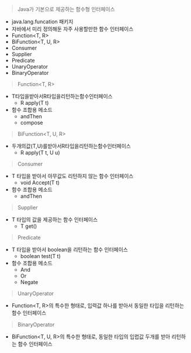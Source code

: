 > Java가 기본으로 제공하는 함수형 인터페이스
 - java.lang.funcation 패키지
 - 자바에서 미리 정의해둔 자주 사용할만한 함수 인터페이스
 - Function<T, R>
 - BiFunction<T, U, R>
 - Consumer<T>
 - Supplier<T>
 - Predicate<T>
 - UnaryOperator<T>
 - BinaryOperator<T>
> Function<T, R>
 - T타입을받아서R타입을리턴하는함수인터페이스
    - R apply(T t)  
 - 함수 조합용 메소드
    - andThen    
    - compose
> BiFunction<T, U, R>
 - 두개의값(T,U)를받아서R타입을리턴하는함수인터페이스
    - R apply(T t, U u)
> Consumer<T>
 - T 타입을 받아서 아무값도 리턴하지 않는 함수 인터페이스
    - void Accept(T t)  
 - 함수 조합용 메소드
    - andThen
> Supplier<T>
 - T 타입의 값을 제공하는 함수 인터페이스
    - T get()
> Predicate<T>
 - T 타입을 받아서 boolean을 리턴하는 함수 인터페이스
    - boolean test(T t)  
 - 함수 조합용 메소드
    - And
    - Or
    - Negate
> UnaryOperator<T>
 - Function<T, R>의 특수한 형태로, 입력값 하나를 받아서 동일한 타입을 리턴하는 함수 인터페이스
> BinaryOperator<T>
 - BiFunction<T, U, R>의 특수한 형태로, 동일한 타입의 입렵값 두개를 받아 리턴하는 함수 인터페이스